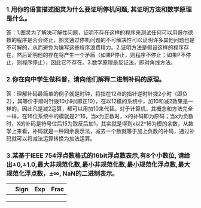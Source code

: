  ### 1.用你的语言描述图灵为什么要证明停机问题, 其证明方法和数学原理是什么。
 答：1.图灵为了解决可解性问题，证明不存在这样的程序来测试任何可以用哥尔德数的程序是否会终止，图灵通过停机问题的不可解决性可以证明许多其他问题也是不可解的，从而避免为编写这些程序浪费精力。2.证明方法是假设这样的程序存在，然后证明他的存在将产生一个矛盾（如果P停止，则程序不停止；如果P不停止，则程序停止），因此它不存在。3.数学原理是反证法，即对角线方法。
 ### 2.你在向中学生做科普，请向他们解释二进制补码的原理。
 答：理解补码最简单的例子就是时钟，将指在12点的指针逆时针拨2小时（即负2），其等价于顺时针拨10小时(即正10），在以12模的系统中，加10和减2效果是一样的，因此凡是减2运算，都可以用加10来代替。对于计算机，其概念和方法完全一样，在16位系统中的模就是2^16，当x为正数时，x的补码即为原码；当x为负数时，X的补码是符号位后15为取反后加1，其实就是得到x以2^16为模的余数，从数学上来看，补码就是一种同余表示法，减去一个数就等于加上负数的补码，通过补码就可以将减法运算转换为加法运算。
 ### 3.某基于IEEE 754浮点数格式的16bit浮点数表示,有8个小数位, 请给出±0,±1.0,最大非规范化数,最小非规范化数,最小规范化浮点数,最大规范化浮点数，±∞, NaN的二进制表示。
 
   |             | Sign         |     Exp         | Frac               |
   |-------------|:------------:|-----------------|-------------------:|
   |             |              |                 |                    |
   |             |              |                 |                    |
   |             |              |                 |                    |
